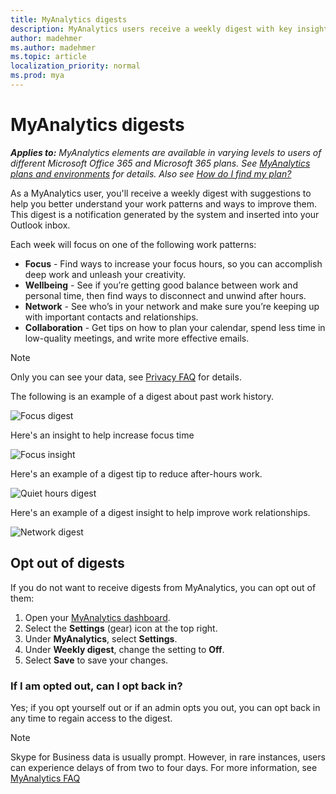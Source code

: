 ```yaml
---
title: MyAnalytics digests
description: MyAnalytics users receive a weekly digest with key insights and suggestions
author: madehmer
ms.author: madehmer
ms.topic: article
localization_priority: normal 
ms.prod: mya
---
```


# MyAnalytics digests

_**Applies to:** MyAnalytics elements are available in varying levels to users of different Microsoft Office 365 and Microsoft 365 plans. See [MyAnalytics plans and environments](../overview/plans-environments.md) for details. Also see [How do I find my plan?](../overview/mya-faq.md#q4-how-can-i-find-out-what-my-plan-is)_

As a MyAnalytics user, you'll receive a weekly digest with suggestions to help you better understand your work patterns and ways to improve them. This digest is a notification generated by the system and inserted into your Outlook inbox.

Each week will focus on one of the following work patterns:

* **Focus** - Find ways to increase your focus hours, so you can accomplish deep work and unleash your creativity.
* **Wellbeing** - See if you’re getting good balance between work and personal time, then find ways to disconnect and unwind after hours.
* **Network** - See who’s in your network and make sure you’re keeping up with important contacts and relationships.
* **Collaboration** - Get tips on how to plan your calendar, spend less time in low-quality meetings, and write more effective emails.

> [!Note]
> Only you can see your data, see [Privacy FAQ](../overview/mya-faq.md#privacy) for details.

The following is an example of a digest about past work history.

![Focus digest](../../Images/mya/use/email-focus.png)

Here's an insight to help increase focus time

![Focus insight](../../Images/mya/use/email-focus-insight.png)

Here's an example of a digest tip to reduce after-hours work.

![Quiet hours digest](../../Images/mya/use/email-quiet.png)

Here's an example of a digest insight to help improve work relationships.

![Network digest](../../Images/mya/use/email-network.png)

## Opt out of digests

If you do not want to receive digests from MyAnalytics, you can opt out of them:

1. Open your [MyAnalytics dashboard](https://myanalytics.microsoft.com).
2. Select the **Settings** (gear) icon at the top right.
3. Under **MyAnalytics**, select **Settings**.
4. Under **Weekly digest**, change the setting to **Off**.
5. Select **Save** to save your changes.

### If I am opted out, can I opt back in?

Yes; if you opt yourself out or if an admin opts you out, you can opt back in any time to regain access to the digest.

>[!Note]
> Skype for Business data is usually prompt. However, in rare instances, users can experience delays of from two to four days. For more information, see [MyAnalytics FAQ](../Overview/MyA-faq.md)

